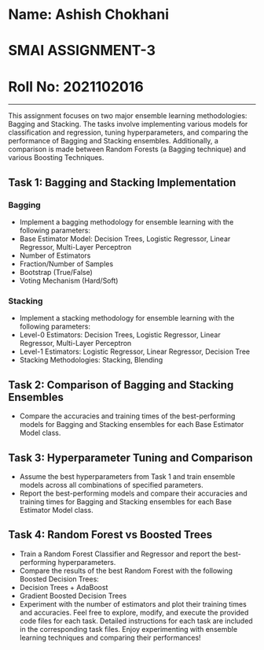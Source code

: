 # Name: Ashish Chokhani

# SMAI ASSIGNMENT-3

# Roll No: 2021102016

---
This assignment focuses on two major ensemble learning methodologies: Bagging and Stacking. The tasks involve implementing various models for classification and regression, tuning hyperparameters, and comparing the performance of Bagging and Stacking ensembles. Additionally, a comparison is made between Random Forests (a Bagging technique) and various Boosting Techniques.

## Task 1: Bagging and Stacking Implementation
### Bagging
- Implement a bagging methodology for ensemble learning with the following parameters:
- Base Estimator Model: Decision Trees, Logistic Regressor, Linear Regressor, Multi-Layer Perceptron
- Number of Estimators
- Fraction/Number of Samples
- Bootstrap (True/False)
- Voting Mechanism (Hard/Soft)

### Stacking 
- Implement a stacking methodology for ensemble learning with the following parameters:
- Level-0 Estimators: Decision Trees, Logistic Regressor, Linear Regressor, Multi-Layer Perceptron
- Level-1 Estimators: Logistic Regressor, Linear Regressor, Decision Tree
- Stacking Methodologies: Stacking, Blending

## Task 2: Comparison of Bagging and Stacking Ensembles
- Compare the accuracies and training times of the best-performing models for Bagging and Stacking ensembles for each Base Estimator Model class.

## Task 3: Hyperparameter Tuning and Comparison
- Assume the best hyperparameters from Task 1 and train ensemble models across all combinations of specified parameters.
- Report the best-performing models and compare their accuracies and training times for Bagging and Stacking ensembles for each Base Estimator Model class.

## Task 4: Random Forest vs Boosted Trees
- Train a Random Forest Classifier and Regressor and report the best-performing hyperparameters.
- Compare the results of the best Random Forest with the following Boosted Decision Trees:
- Decision Trees + AdaBoost
- Gradient Boosted Decision Trees
- Experiment with the number of estimators and plot their training times and accuracies.
Feel free to explore, modify, and execute the provided code files for each task. Detailed instructions for each task are included in the corresponding task files. Enjoy experimenting with ensemble learning techniques and comparing their performances!

